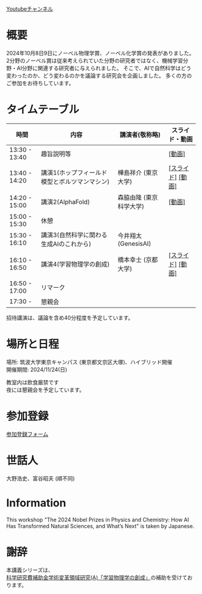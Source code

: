 [Youtubeチャンネル](https://www.youtube.com/@nobel_prize2024_AI)

# 概要
2024年10月8日9日にノーベル物理学賞、ノーベル化学賞の発表がありました。
2分野のノーベル賞は従来考えられていた分野の研究者ではなく、機械学習分野・AI分野に関連する研究者に与えられました。
そこで、AIで自然科学はどう変わったのか、どう変わるのかを議論する研究会を企画しました。
多くの方のご参加をお待ちしています。

# タイムテーブル

|       時間     |         内容        |       講演者(敬称略)       | スライド・動画 |
|---------------|---------------------|---------------------|---------------------|
| 13:30 - 13:40 |       趣旨説明等      |            | [[動画]](https://youtu.be/-7_rvqVc9S8) |
| 13:40 - 14:20 |       講演1(ホップフィールド模型とボルツマンマシン)      |      樺島祥介 (東京大学)      | [[スライド]](ホップフィールドモデルとボルツマンマシン.pdf) [[動画]](https://youtu.be/AafVWLpEgi8) |
| 14:20 - 15:00 |       講演2(AlphaFold)      |       森脇由隆 (東京科学大学)      | [[動画]](https://youtu.be/0UgCzvhOEis)
| 15:00 - 15:30 |         休憩         |             |
| 15:30 - 16:10 |      講演3(自然科学に関わる生成AIのこれから)    |       今井翔太 (GenesisAI)      |
| 16:10 - 16:50 |      講演4(学習物理学の創成)     |       橋本幸士 (京都大学)      | [[スライド]](hashimoto.pdf) [[動画]](https://youtu.be/Y6YEjR0jOIQ)
| 16:50 - 17:00 |       リマーク        |             |
| 17:30 -       |        懇親会         |             |

招待講演は、議論を含め40分程度を予定しています。

# 場所と日程
場所: 筑波大学東京キャンパス (東京都文京区大塚)、ハイブリッド開催<br>
開催期間: 2024/11/24(日)<br>

教室内は飲食厳禁です<br>
夜には懇親会を予定しています。

# 参加登録

[参加登録フォーム](https://docs.google.com/forms/d/e/1FAIpQLSegWVrXXUuogpYAx2a-QKWgjbxWOqMbPKTqFO_0iGnjS4gPxw/viewform)

# 世話人
大野浩史、富谷昭夫 (順不同)

# Information
This workshop "The 2024 Nobel Prizes in Physics and Chemistry: How AI Has Transformed Natural Sciences, and What’s Next" is taken by Japanese.

# 謝辞
本講義シリーズは、[科学研究費補助金学術変革領域研究(A)「学習物理学の創成」](https://mlphys.scphys.kyoto-u.ac.jp/)の補助を受けております。
